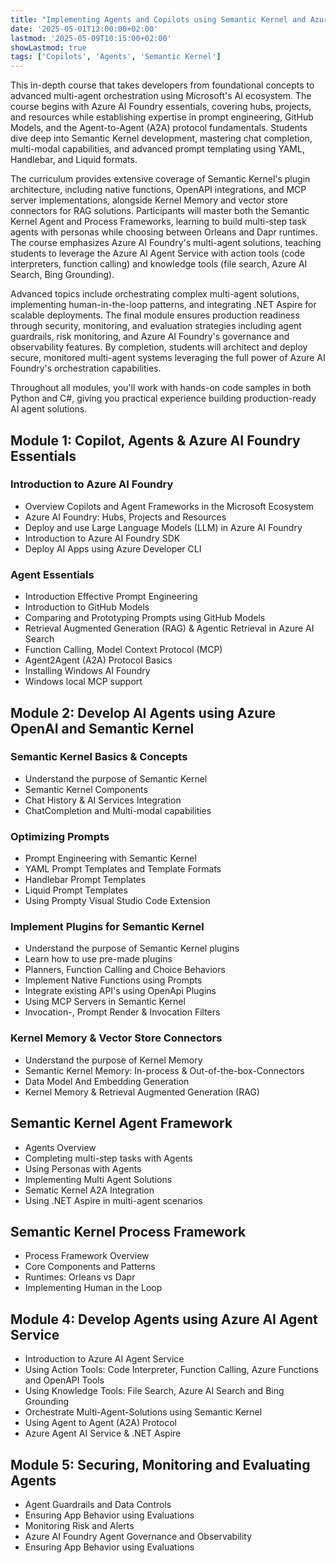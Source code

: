 ```yaml
---
title: "Implementing Agents and Copilots using Semantic Kernel and Azure AI Agent Service"
date: '2025-05-01T12:00:00+02:00'
lastmod: '2025-05-09T10:15:00+02:00'
showLastmod: true
tags: ['Copilots', 'Agents', 'Semantic Kernel']
---
```


This in-depth course that takes developers from foundational concepts to advanced multi-agent orchestration using Microsoft's AI ecosystem. The course begins with Azure AI Foundry essentials, covering hubs, projects, and resources while establishing expertise in prompt engineering, GitHub Models, and the Agent-to-Agent (A2A) protocol fundamentals. Students dive deep into Semantic Kernel development, mastering chat completion, multi-modal capabilities, and advanced prompt templating using YAML, Handlebar, and Liquid formats.

The curriculum provides extensive coverage of Semantic Kernel's plugin architecture, including native functions, OpenAPI integrations, and MCP server implementations, alongside Kernel Memory and vector store connectors for RAG solutions. Participants will master both the Semantic Kernel Agent and Process Frameworks, learning to build multi-step task agents with personas while choosing between Orleans and Dapr runtimes. The course emphasizes Azure AI Foundry's multi-agent solutions, teaching students to leverage the Azure AI Agent Service with action tools (code interpreters, function calling) and knowledge tools (file search, Azure AI Search, Bing Grounding).

Advanced topics include orchestrating complex multi-agent solutions, implementing human-in-the-loop patterns, and integrating .NET Aspire for scalable deployments. The final module ensures production readiness through security, monitoring, and evaluation strategies including agent guardrails, risk monitoring, and Azure AI Foundry's governance and observability features. By completion, students will architect and deploy secure, monitored multi-agent systems leveraging the full power of Azure AI Foundry's orchestration capabilities.

Throughout all modules, you'll work with hands-on code samples in both Python and C#, giving you practical experience building production-ready AI agent solutions.

## Module 1: Copilot, Agents & Azure AI Foundry Essentials

### Introduction to Azure AI Foundry

- Overview Copilots and Agent Frameworks in the Microsoft Ecosystem
- Azure AI Foundry: Hubs, Projects and Resources
- Deploy and use Large Language Models (LLM) in Azure AI Foundry
- Introduction to Azure AI Foundry SDK
- Deploy AI Apps using Azure Developer CLI

### Agent Essentials

- Introduction Effective Prompt Engineering
- Introduction to GitHub Models
- Comparing and Prototyping Prompts using GitHub Models
- Retrieval Augmented Generation (RAG) & Agentic Retrieval in Azure AI Search
- Function Calling, Model Context Protocol (MCP)
- Agent2Agent (A2A) Protocol Basics
- Installing Windows AI Foundry
- Windows local MCP support

## Module 2: Develop AI Agents using Azure OpenAI and Semantic Kernel

### Semantic Kernel Basics & Concepts

- Understand the purpose of Semantic Kernel
- Semantic Kernel Components
- Chat History & AI Services Integration
- ChatCompletion and Multi-modal capabilities

### Optimizing Prompts

- Prompt Engineering with Semantic Kernel
- YAML Prompt Templates and Template Formats
- Handlebar Prompt Templates
- Liquid Prompt Templates
- Using Prompty Visual Studio Code Extension

### Implement Plugins for Semantic Kernel

- Understand the purpose of Semantic Kernel plugins
- Learn how to use pre-made plugins
- Planners, Function Calling and Choice Behaviors
- Implement Native Functions using Prompts
- Integrate existing API's using OpenApi Plugins
- Using MCP Servers in Semantic Kernel
- Invocation-, Prompt Render & Invocation Filters

### Kernel Memory & Vector Store Connectors

- Understand the purpose of Kernel Memory
- Semantic Kernel Memory: In-process & Out-of-the-box-Connectors
- Data Model And Embedding Generation
- Kernel Memory & Retrieval Augmented Generation (RAG)

## Semantic Kernel Agent Framework

- Agents Overview
- Completing multi-step tasks with Agents
- Using Personas with Agents
- Implementing Multi Agent Solutions
- Sematic Kernel A2A Integration
- Using .NET Aspire in multi-agent scenarios

## Semantic Kernel Process Framework

- Process Framework Overview
- Core Components and Patterns
- Runtimes: Orleans vs Dapr
- Implementing Human in the Loop

## Module 4: Develop Agents using Azure AI Agent Service

- Introduction to Azure AI Agent Service
- Using Action Tools: Code Interpreter, Function Calling, Azure Functions and OpenAPI Tools
- Using Knowledge Tools: File Search, Azure AI Search and Bing Grounding
- Orchestrate Multi-Agent-Solutions using Semantic Kernel
- Using Agent to Agent (A2A) Protocol
- Azure Agent AI Service & .NET Aspire

## Module 5: Securing, Monitoring and Evaluating Agents

- Agent Guardrails and Data Controls
- Ensuring App Behavior using Evaluations
- Monitoring Risk and Alerts
- Azure AI Foundry Agent Governance and Observability
- Ensuring App Behavior using Evaluations
